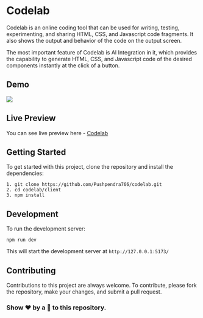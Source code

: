 # Codelab

Codelab is an online coding tool that can be used for writing, testing, experimenting, and sharing HTML, CSS, and Javascript code fragments. It also shows the output and behavior of the code on the output screen.

The most important feature of Codelab is AI Integration in it, which provides the capability to generate HTML, CSS, and Javascript code of the desired components instantly at the click of a button.

## Demo

![](https://github.com/Pushpendra766/codelab/blob/main/client/src/assets/codelab.gif)

## Live Preview

You can see live preview here - [Codelab](https://codelab766.netlify.app/)

## Getting Started 

To get started with this project, clone the repository and install the dependencies:
```
1. git clone https://github.com/Pushpendra766/codelab.git
2. cd codelab/client
3. npm install
```

## Development

To run the development server:

 `npm run dev`

This will start the development server at `http://127.0.0.1:5173/`

## Contributing

Contributions to this project are always welcome. To contribute, please fork the repository, make your changes, and submit a pull request.

### Show ❤️ by a 🌟 to this repository.
